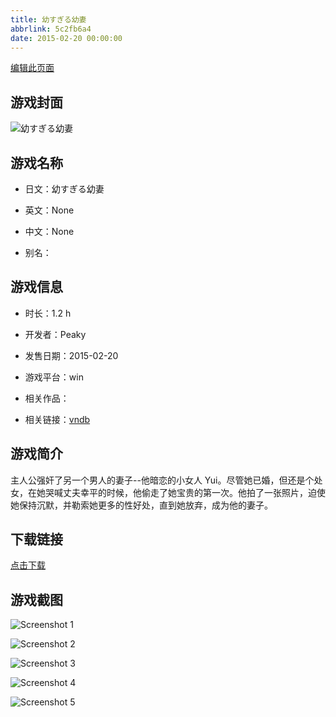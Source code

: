 ```yaml
---
title: 幼すぎる幼妻
abbrlink: 5c2fb6a4
date: 2015-02-20 00:00:00
---
```

[编辑此页面](https://github.com/ACG-3/ADV3-source/blob/main/source/_posts/games/%E5%B9%BC%E3%81%99%E3%81%8E%E3%82%8B%E5%B9%BC%E5%A6%BB.md)

## 游戏封面

![幼すぎる幼妻](https%3A//pan.timero.xyz/onedrive/img_lib_001/%E5%B9%BC%E3%81%99%E3%81%8E%E3%82%8B%E5%B9%BC%E5%A6%BB_cover.avif)


## 游戏名称

- 日文：幼すぎる幼妻
- 英文：None
- 中文：None

- 别名：


## 游戏信息

- 时长：1.2 h
- 开发者：Peaky
- 发售日期：2015-02-20
- 游戏平台：win
- 相关作品：

- 相关链接：[vndb](https://vndb.org/v16756)


## 游戏简介

主人公强奸了另一个男人的妻子--他暗恋的小女人 Yui。尽管她已婚，但还是个处女，在她哭喊丈夫幸平的时候，他偷走了她宝贵的第一次。他拍了一张照片，迫使她保持沉默，并勒索她更多的性好处，直到她放弃，成为他的妻子。


## 下载链接

[点击下载](https://pan.timero.xyz/onedrive/adv_lib_001/%E5%B9%BC%E3%81%99%E3%81%8E%E3%82%8B%E5%B9%BC%E5%A6%BB)


## 游戏截图


![Screenshot 1](https%3A//pan.timero.xyz/onedrive/img_lib_001/%E5%B9%BC%E3%81%99%E3%81%8E%E3%82%8B%E5%B9%BC%E5%A6%BB_Screenshot_1.avif)

![Screenshot 2](https%3A//pan.timero.xyz/onedrive/img_lib_001/%E5%B9%BC%E3%81%99%E3%81%8E%E3%82%8B%E5%B9%BC%E5%A6%BB_Screenshot_2.avif)

![Screenshot 3](https%3A//pan.timero.xyz/onedrive/img_lib_001/%E5%B9%BC%E3%81%99%E3%81%8E%E3%82%8B%E5%B9%BC%E5%A6%BB_Screenshot_3.avif)

![Screenshot 4](https%3A//pan.timero.xyz/onedrive/img_lib_001/%E5%B9%BC%E3%81%99%E3%81%8E%E3%82%8B%E5%B9%BC%E5%A6%BB_Screenshot_4.avif)

![Screenshot 5](https%3A//pan.timero.xyz/onedrive/img_lib_001/%E5%B9%BC%E3%81%99%E3%81%8E%E3%82%8B%E5%B9%BC%E5%A6%BB_Screenshot_5.avif)

